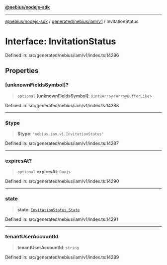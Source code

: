 [**@nebius/nodejs-sdk**](../../../../../README.md)

***

[@nebius/nodejs-sdk](../../../../../README.md) / [generated/nebius/iam/v1](../README.md) / InvitationStatus

# Interface: InvitationStatus

Defined in: src/generated/nebius/iam/v1/index.ts:14286

## Properties

### \[unknownFieldsSymbol\]?

> `optional` **\[unknownFieldsSymbol\]**: `Uint8Array`\<`ArrayBufferLike`\>

Defined in: src/generated/nebius/iam/v1/index.ts:14288

***

### $type

> **$type**: `"nebius.iam.v1.InvitationStatus"`

Defined in: src/generated/nebius/iam/v1/index.ts:14287

***

### expiresAt?

> `optional` **expiresAt**: `Dayjs`

Defined in: src/generated/nebius/iam/v1/index.ts:14290

***

### state

> **state**: [`InvitationStatus_State`](../type-aliases/InvitationStatus_State.md)

Defined in: src/generated/nebius/iam/v1/index.ts:14291

***

### tenantUserAccountId

> **tenantUserAccountId**: `string`

Defined in: src/generated/nebius/iam/v1/index.ts:14289
